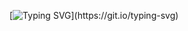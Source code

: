 [![Typing SVG](https://readme-typing-svg.demolab.com?font=Montserrat+Underline&pause=1000&color=24ACF7&center=true&vCenter=true&width=600&height=60&lines=Hello%2C+this+is+yiying.++Welcome+to+my+github!)](https://git.io/typing-svg)
